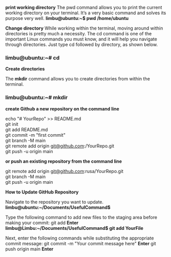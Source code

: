 **print working directory**
The pwd command allows you to print the current working directory on your terminal. It’s a very basic command and solves its purpose very well.
**limbu@ubuntu:~$ pwd**
**/home/ubuntu**

**Change directory**
While working within the terminal, moving around within directories is pretty much a necessity. The cd command is one of the important Linux commands you must know, and it will help you navigate through directories. Just type cd followed by directory, as shown below.
### limbu@ubuntu:~# cd <directory path>

**Create directories**

The **mkdir** command allows you to create directories from within the terminal.

### limbu@ubuntu:~# mkdir <folder name>

**create Github a new repository on the command line**

echo "# YourRepo" >> README.md <br/>
git init <br/>
git add README.md <br/>
git commit -m "first commit" <br/>
git branch -M main <br/>
git remote add origin git@github.com:<username>/YourRepo.git <br/>
git push -u origin main

**or push an existing repository from the command line**

git remote add origin git@github.com:rusa<username>/YourRepo.git <br/>
git branch -M main <br/>
git push -u origin main <br/>


**How to Update GitHub Repository**

Navigate to the repository you want to update.
**limbu@ubuntu:~/Documents/UsefulCommand$**

Type the following command to add new files to the staging area before making your commit:
git add **Enter**
**limbu@Limbu:~/Documents/UsefulCommand$ git add YourFile**

Next, enter the following commands while substituting the appropriate commit message:
git commit -m "Your commit message here" **Enter**
git push origin main **Enter**